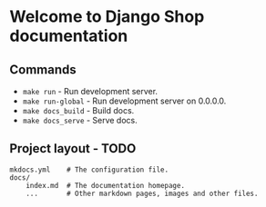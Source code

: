 # Welcome to Django Shop documentation

## Commands

* `make run` - Run development server.
* `make run-global` - Run development server on 0.0.0.0.
* `make docs_build` - Build docs.
* `make docs_serve` - Serve docs.


## Project layout - TODO

    mkdocs.yml    # The configuration file.
    docs/
        index.md  # The documentation homepage.
        ...       # Other markdown pages, images and other files.
